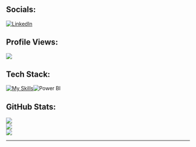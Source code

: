 
## Socials:
[![LinkedIn](https://img.shields.io/badge/LinkedIn-%230077B5.svg?logo=linkedin&logoColor=white)](https://linkedin.com/in/shalini16)

## Profile Views:
![](https://komarev.com/ghpvc/?username=shalinijha7&color=blue)


## Tech Stack:

[![My Skills](https://skillicons.dev/icons?i=cpp,c,html,css,javascript,git,react,mysql,mongodb,typescript,nodejs,expressjs,tailwindcss,nextjs,java&theme=dark)](https://skillicons.dev)![Power BI](https://1000logos.net/wp-content/uploads/2022/08/Microsoft-Power-BI-Logo.png)


## GitHub Stats:
![](https://github-readme-stats.vercel.app/api?username=shalinijha7&theme=tokyonight&hide_border=false&include_all_commits=false&count_private=true)<br/>
![](https://github-readme-streak-stats.herokuapp.com/?user=shalinijha7&theme=tokyonight&hide_border=false)<br/>
![](https://github-readme-stats.vercel.app/api/top-langs/?username=shalinijha7&theme=tokyonight&hide_border=false&include_all_commits=false&count_private=true&layout=compact)

---



